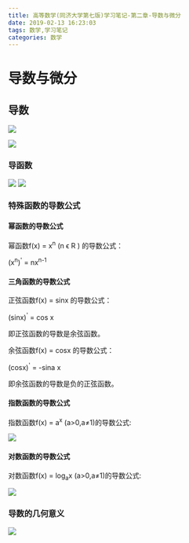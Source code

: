 ```yaml
---
title: 高等数学(同济大学第七版)学习笔记-第二章-导数与微分
date: 2019-02-13 16:23:03
tags: 数学,学习笔记
categories: 数学
---
```


# 导数与微分

## 导数

![](https://ws1.sinaimg.cn/large/006tNc79gy1g04vjz2lprj315m0gb13q.jpg)

![](https://ws1.sinaimg.cn/large/006tNc79gy1g04vm30w5gj314n06b0wj.jpg)

### 导函数

![](https://ws4.sinaimg.cn/large/006tNc79gy1g04vo1bc3lj31620l5161.jpg)
![](https://ws3.sinaimg.cn/large/006tNc79gy1g04vz87hmdj316008aaed.jpg)

### 特殊函数的导数公式

#### 幂函数的导数公式

幂函数f(x) = x<sup>n</sup> (n ϵ R ) 的导数公式：

(x<sup>n</sup>)<sup>'</sup> = nx<sup>n-1</sup>

#### 三角函数的导数公式

正弦函数f(x) = sinx  的导数公式：

(sinx)<sup>'</sup> = cos x

即正弦函数的导数是余弦函数。

余弦函数f(x) = cosx  的导数公式：

(cosx)<sup>'</sup> = -sina x

即余弦函数的导数是负的正弦函数。

#### 指数函数的导数公式

指数函数f(x) = a<sup>x</sup> (a>0,a≠1)的导数公式:

![](https://ws1.sinaimg.cn/large/006tKfTcgy1g061yzw31zj312q06cgow.jpg)

#### 对数函数的导数公式

对数函数f(x) = log<sub>a</sub>x (a>0,a≠1)的导数公式:

![](https://ws1.sinaimg.cn/large/006tKfTcgy1g061ydw3zyj31dm0aiaec.jpg)

### 导数的几何意义

![](https://ws2.sinaimg.cn/large/006tKfTcgy1g062b8p94aj314g0u0azy.jpg)